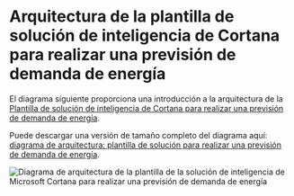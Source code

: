 <properties
    pageTitle="Arquitectura de la plantilla de solución de inteligencia de Cortana para realizar una previsión de demanda de energía | Microsoft Azure"
    description="Arquitectura de la plantilla de solución de inteligencia de Cortana de Microsoft que le ayuda a petición de una compañía de la utilidad de energía de previsión."
    keywords="Acelerador de solución de análisis de cortana; previsión de energía"
    services="cortana-analytics"
    documentationCenter=""
    authors="garyericson"
    manager="jhubbard"
    editor="cgronlun"/>

<tags
    ms.service="cortana-analytics"
    ms.workload="data-services"
    ms.tgt_pltfrm="na"
    ms.devlang="na"
    ms.topic="article"
    ms.date="11/19/2015"
    ms.author="garye" />

# <a name="cortana-intelligence-solution-template-architecture-for-demand-forecasting-of-energy"></a>Arquitectura de la plantilla de solución de inteligencia de Cortana para realizar una previsión de demanda de energía

El diagrama siguiente proporciona una introducción a la arquitectura de la [Plantilla de solución de inteligencia de Cortana para realizar una previsión de demanda de energía](cortana-analytics-playbook-demand-forecasting-energy.md).

Puede descargar una versión de tamaño completo del diagrama aquí: [diagrama de arquitectura: plantilla de solución para realizar una previsión de demanda de energía](http://download.microsoft.com/download/1/9/B/19B815F0-D1B0-4F67-AED3-A40544225FD1/ca-topologies-energy-forecasting.png).

![Diagrama de arquitectura de la plantilla de la solución de inteligencia de Microsoft Cortana para realizar una previsión de demanda de energía][image]

[image]: ./media/cortana-analytics-architecture-demand-forecasting-energy/ca-topologies-energy-forecasting.png
